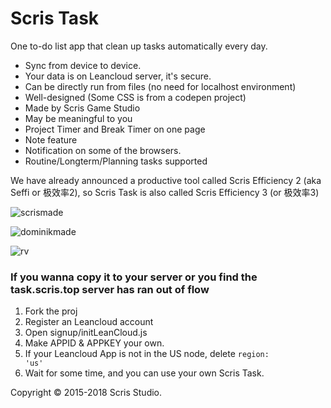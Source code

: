 # Scris Task
One to-do list app that clean up tasks automatically every day.

- Sync from device to device.
- Your data is on Leancloud server, it's secure.
- Can be directly run from files (no need for localhost environment)
- Well-designed (Some CSS is from a codepen project)
- Made by Scris Game Studio
- May be meaningful to you
- Project Timer and Break Timer on one page
- Note feature
- Notification on some of the browsers.
- Routine/Longterm/Planning tasks supported

We have already announced a productive tool called Scris Efficiency 2 (aka Seffi or 极效率2), so Scris Task is also called Scris Efficiency 3 (or 极效率3)

![scrismade](https://img.shields.io/badge/Made%20with%20love%20by-Scris%20Studio-33ccff.svg)

![dominikmade](https://img.shields.io/badge/Developed%20by-Dominik%20Qiu-brightgreen.svg)

![rv](https://img.shields.io/github/release/scris/scristask.svg)

### If you wanna copy it to your server or you find the task.scris.top server has ran out of flow
1. Fork the proj
2. Register an Leancloud account
3. Open signup/initLeanCloud.js
4. Make APPID & APPKEY your own.
5. If your Leancloud App is not in the US node, delete <code>region: 'us'</code>
6. Wait for some time, and you can use your own Scris Task.

Copyright &copy; 2015-2018 Scris Studio.
